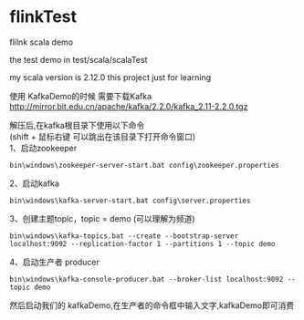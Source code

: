 # flinkTest
flilnk scala demo

the test demo in test/scala/scalaTest

my scala version is 2.12.0
this project just for learning

使用 KafkaDemo的时候 需要下载Kafka<br>
http://mirror.bit.edu.cn/apache/kafka/2.2.0/kafka_2.11-2.2.0.tgz

解压后,在kafka根目录下使用以下命令<br>
(shift + 鼠标右键 可以跳出在该目录下打开命令窗口)<br>
1、启动zookeeper<br>
```
bin\windows\zookeeper-server-start.bat config\zookeeper.properties
```
2、启动kafka<br>
```
bin\windows\kafka-server-start.bat config\server.properties
```
3、创建主题topic，topic = demo  (可以理解为频道)
```
bin\windows\kafka-topics.bat --create --bootstrap-server localhost:9092 --replication-factor 1 --partitions 1 --topic demo
```
4、启动生产者 producer
```
bin\windows\kafka-console-producer.bat --broker-list localhost:9092 --topic demo
```
然后启动我们的 kafkaDemo,在生产者的命令框中输入文字,kafkaDemo即可消费

